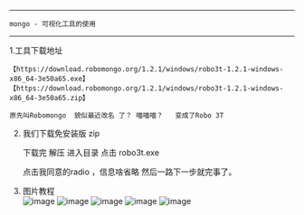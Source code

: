 ----------------------------
	mongo - 可视化工具的使用            
----------------------------

1.工具下载地址 		

	【https://download.robomongo.org/1.2.1/windows/robo3t-1.2.1-windows-x86_64-3e50a65.exe】
	【https://download.robomongo.org/1.2.1/windows/robo3t-1.2.1-windows-x86_64-3e50a65.zip】

	原先叫Robomongo  貌似最近改名 了？ 喵喵喵？   变成了Robo 3T 



2. 我们下载免安装版 zip 

	下载完 解压  进入目录 点击 robo3t.exe 
	
	点击我同意的radio ，信息啥省略 然后一路下一步就完事了。
	
	
3. 图片教程  
![image](https://github.com/xx13295/wxm/blob/master/images/robo1.png?raw=true)
![image](https://github.com/xx13295/wxm/blob/master/images/robo2.png?raw=true)
![image](https://github.com/xx13295/wxm/blob/master/images/robo3.png?raw=true)
![image](https://github.com/xx13295/wxm/blob/master/images/robo4.png?raw=true)
![image](https://github.com/xx13295/wxm/blob/master/images/robo5.png?raw=true)

